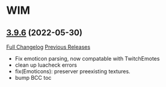 # WIM

## [3.9.6](https://github.com/Legacy-of-Sylvanaar/wow-instant-messenger/tree/3.9.6) (2022-05-30)
[Full Changelog](https://github.com/Legacy-of-Sylvanaar/wow-instant-messenger/compare/3.9.5...3.9.6) [Previous Releases](https://github.com/Legacy-of-Sylvanaar/wow-instant-messenger/releases)

- Fix emoticon parsing, now compatable with TwitchEmotes  
- clean up luacheck errors  
- fix(Emoticons): preserver preexisting textures.  
- bump BCC toc  
